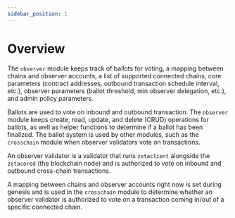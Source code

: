 ```yaml
---
sidebar_position: 1
---
```


# Overview

The `observer` module keeps track of ballots for voting, a mapping between
chains and observer accounts, a list of supported connected chains, core
parameters (contract addresses, outbound transaction schedule interval, etc.),
observer parameters (ballot threshold, min observer delegation, etc.), and admin
policy parameters.

Ballots are used to vote on inbound and outbound transaction. The `observer`
module keeps create, read, update, and delete (CRUD) operations for ballots, as
well as helper functions to determine if a ballot has been finalized. The ballot
system is used by other modules, such as the `crosschain` module when observer
validators vote on transactions.

An observer validator is a validator that runs `zetaclient` alongside the
`zetacored` (the blockchain node) and is authorized to vote on inbound and
outbound cross-chain transactions.

A mapping between chains and observer accounts right now is set during genesis
and is used in the `crosschain` module to determine whether an observer
validator is authorized to vote on a transaction coming in/out of a specific
connected chain.
